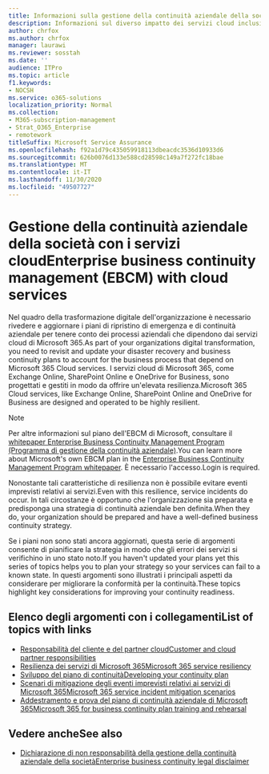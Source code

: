```yaml
---
title: Informazioni sulla gestione della continuità aziendale della società con i servizi cloud
description: Informazioni sul diverso impatto dei servizi cloud inclusi nell'offerta IT sulla pianificazione e l'implementazione della continuità aziendale.
author: chrfox
ms.author: chrfox
manager: laurawi
ms.reviewer: sosstah
ms.date: ''
audience: ITPro
ms.topic: article
f1.keywords:
- NOCSH
ms.service: o365-solutions
localization_priority: Normal
ms.collection:
- M365-subscription-management
- Strat_O365_Enterprise
- remotework
titleSuffix: Microsoft Service Assurance
ms.openlocfilehash: f92a1d79c435059918113dbeacdc3536d10933d6
ms.sourcegitcommit: 626b0076d133e588cd28598c149a7f272fc18bae
ms.translationtype: MT
ms.contentlocale: it-IT
ms.lasthandoff: 11/30/2020
ms.locfileid: "49507727"
---
```

# <a name="enterprise-business-continuity-management-ebcm-with-cloud-services"></a><span data-ttu-id="87255-103">Gestione della continuità aziendale della società con i servizi cloud</span><span class="sxs-lookup"><span data-stu-id="87255-103">Enterprise business continuity management (EBCM) with cloud services</span></span>

<span data-ttu-id="87255-104">Nel quadro della trasformazione digitale dell'organizzazione è necessario rivedere e aggiornare i piani di ripristino di emergenza e di continuità aziendale per tenere conto dei processi aziendali che dipendono dai servizi cloud di Microsoft 365.</span><span class="sxs-lookup"><span data-stu-id="87255-104">As part of your organizations digital transformation, you need to revisit and update your disaster recovery and business continuity plans to account for the business process that depend on Microsoft 365 Cloud services.</span></span> <span data-ttu-id="87255-105">I servizi cloud di Microsoft 365, come Exchange Online, SharePoint Online e OneDrive for Business, sono progettati e gestiti in modo da offrire un'elevata resilienza.</span><span class="sxs-lookup"><span data-stu-id="87255-105">Microsoft 365 Cloud services, like Exchange Online, SharePoint Online and OneDrive for Business are designed and operated to be highly resilient.</span></span>

> [!NOTE]
> <span data-ttu-id="87255-106">Per altre informazioni sul piano dell'EBCM di Microsoft, consultare il [whitepaper Enterprise Business Continuity Management Program (Programma di gestione della continuità aziendale)](https://go.microsoft.com/fwlink/?linkid=2121521).</span><span class="sxs-lookup"><span data-stu-id="87255-106">You can learn more about Microsoft's own EBCM plan in the [Enterprise Business Continuity Management Program whitepaper](https://go.microsoft.com/fwlink/?linkid=2121521).</span></span> <span data-ttu-id="87255-107">È necessario l'accesso.</span><span class="sxs-lookup"><span data-stu-id="87255-107">Login is required.</span></span>

<span data-ttu-id="87255-108">Nonostante tali caratteristiche di resilienza non è possibile evitare eventi imprevisti relativi ai servizi.</span><span class="sxs-lookup"><span data-stu-id="87255-108">Even with this resilience, service incidents do occur.</span></span> <span data-ttu-id="87255-109">In tali circostanze è opportuno che l'organizzazione sia preparata e predisponga una strategia di continuità aziendale ben definita.</span><span class="sxs-lookup"><span data-stu-id="87255-109">When they do, your organization should be prepared and have a well-defined business continuity strategy.</span></span>

<span data-ttu-id="87255-110">Se i piani non sono stati ancora aggiornati, questa serie di argomenti consente di pianificare la strategia in modo che gli errori dei servizi si verifichino in uno stato noto.</span><span class="sxs-lookup"><span data-stu-id="87255-110">If you haven't updated your plans yet this series of topics helps you to plan your strategy so your services can fail to a known state.</span></span> <span data-ttu-id="87255-111">In questi argomenti sono illustrati i principali aspetti da considerare per migliorare la conformità per la continuità.</span><span class="sxs-lookup"><span data-stu-id="87255-111">These topics highlight key considerations for improving your continuity readiness.</span></span>

## <a name="list-of-topics-with-links"></a><span data-ttu-id="87255-112">Elenco degli argomenti con i collegamenti</span><span class="sxs-lookup"><span data-stu-id="87255-112">List of topics with links</span></span>

- [<span data-ttu-id="87255-113">Responsabilità del cliente e del partner cloud</span><span class="sxs-lookup"><span data-stu-id="87255-113">Customer and cloud partner responsibilities</span></span>](assurance-customer-and-cloud-partner-ebcm-responsibilities.md)
- [<span data-ttu-id="87255-114">Resilienza dei servizi di Microsoft 365</span><span class="sxs-lookup"><span data-stu-id="87255-114">Microsoft 365 service resiliency</span></span>](assurance-m365-service-resiliency.md)
- [<span data-ttu-id="87255-115">Sviluppo del piano di continuità</span><span class="sxs-lookup"><span data-stu-id="87255-115">Developing your continuity plan</span></span>](assurance-developing-your-ebcm-plan.md)
- [<span data-ttu-id="87255-116">Scenari di mitigazione degli eventi imprevisti relativi ai servizi di Microsoft 365</span><span class="sxs-lookup"><span data-stu-id="87255-116">Microsoft 365 service incident mitigation scenarios</span></span>](assurance-microsoft-365-mitigations.md)
- [<span data-ttu-id="87255-117">Addestramento e prova del piano di continuità aziendale di Microsoft 365</span><span class="sxs-lookup"><span data-stu-id="87255-117">Microsoft 365 for business continuity plan training and rehearsal</span></span>](assurance-ebcm-plan-rehearsal-and-user-training.md)

## <a name="see-also"></a><span data-ttu-id="87255-118">Vedere anche</span><span class="sxs-lookup"><span data-stu-id="87255-118">See also</span></span>

- [<span data-ttu-id="87255-119">Dichiarazione di non responsabilità della gestione della continuità aziendale della società</span><span class="sxs-lookup"><span data-stu-id="87255-119">Enterprise business continuity legal disclaimer</span></span>](assurance-ebcm-legal-disclaimer.md)
